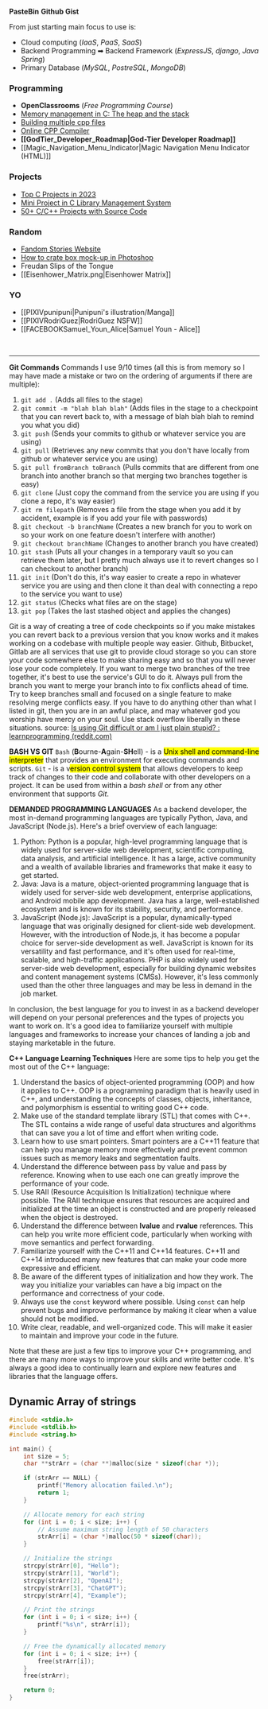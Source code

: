 **PasteBin**
**Github Gist**

From just starting main focus to use is:
- Cloud computing (*IaaS*, *PaaS*, *SaaS*)
- Backend Programming ➡ Backend Framework (*ExpressJS*, *django*, *Java Spring*)
- Primary Database (*MySQL*, *PostreSQL*, *MongoDB*)

### Programming
- **OpenClassrooms** (*Free Programming Course*)
- [Memory management in C: The heap and the stack](https://web.archive.org/web/20170829060314/http://www.inf.udec.cl/~leo/teoX.pdf)
- [Building multiple cpp files](https://stackoverflow.com/questions/47665886/vs-code-will-not-build-c-programs-with-multiple-ccp-source-files)
- [Online CPP Compiler](https://cppinsights.io/)
- **[[GodTier_Developer_Roadmap|God-Tier Developer Roadmap]]**
- [[Magic_Navigation_Menu_Indicator|Magic Navigation Menu Indicator (HTML)]]

### Projects
- [Top C Projects in 2023](https://www.mygreatlearning.com/blog/top-c-projects/#online-voting-system)
- [Mini Project in C Library Management System](https://www.codewithc.com/mini-project-in-c-library-management-system/)
- [50+ C/C++ Projects with Source Code](https://www.codewithc.com/c-projects-with-source-code/)

### Random
- [Fandom Stories Website](https://archiveofourown.org/)
- [How to crate box mock-up in Photoshop](https://pin.it/5kLutM1)
- Freudan Slips of the Tongue
- [[Eisenhower_Matrix.png|Eisenhower Matrix]]

### YO
- [[PIXIVpunipuni|Punipuni's illustration/Manga]]
- [[PIXIVRodriGuez|RodriGuez NSFW]]
- [[FACEBOOKSamuel_Youn_Alice|Samuel Youn - Alice]]

<br>

---
**Git Commands**
Commands I use 9/10 times (all this is from memory so I may have made a mistake or two on the ordering of arguments if there are multiple):
1. `git add .` (Adds all files to the stage)
2. `git commit -m "blah blah blah"` (Adds files in the stage to a checkpoint that you can revert back to, with a message of blah blah blah to remind you what you did)
3. `git push` (Sends your commits to github or whatever service you are using)
4. `git pull` (Retrieves any new commits that you don't have locally from github or whatever service you are using)
5. `git pull fromBranch toBranch` (Pulls commits that are different from one branch into another branch so that merging two branches together is easy)
6. `git clone` (Just copy the command from the service you are using if you clone a repo, it's way easier)
7. `git rm filepath` (Removes a file from the stage when you add it by accident, example is if you add your file with passwords)
8. `git checkout -b branchName` (Creates a new branch for you to work on so your work on one feature doesn't interfere with another)
9. `git checkout branchName` (Changes to another branch you have created)
10. `git stash` (Puts all your changes in a temporary vault so you can retrieve them later, but I pretty much always use it to revert changes so I can checkout to another branch)
11. `git init` (Don't do this, it's way easier to create a repo in whatever service you are using and then clone it than deal with connecting a repo to the service you want to use)
12. `git status` (Checks what files are on the stage)
13. `git pop` (Takes the last stashed object and applies the changes)

Git is a way of creating a tree of code checkpoints so if you make mistakes you can revert back to a previous version that you know works and it makes working on a codebase with multiple people way easier. Github, Bitbucket, Gitlab are all services that use git to provide cloud storage so you can store your code somewhere else to make sharing easy and so that you will never lose your code completely. If you want to merge two branches of the tree together, it's best to use the service's GUI to do it. Always pull from the branch you want to merge your branch into to fix conflicts ahead of time. Try to keep branches small and focused on a single feature to make resolving merge conflicts easy. If you have to do anything other than what I listed in git, then you are in an awful place, and may whatever god you worship have mercy on your soul. Use stack overflow liberally in these situations.
source: [Is using Git difficult or am I just plain stupid? : learnprogramming (reddit.com)](https://www.reddit.com/r/learnprogramming/comments/x55c6q/is_using_git_difficult_or_am_i_just_plain_stupid/)

**BASH VS GIT**
`Bash` (**B**ourne-**A**gain-**SH**ell) - is a <mark class="hltr-lightgreen">Unix shell and command-line interpreter</mark> that provides an environment for executing commands and scripts.
`Git` - is a v<mark class="hltr-lightgreen">ersion control system</mark> that allows developers to keep track of changes to their code and collaborate with other developers on a project. It can be used from within a *bash shell* or from any other environment that supports *Git*.

**DEMANDED PROGRAMMING LANGUAGES**
As a backend developer, the most in-demand programming languages are typically Python, Java, and JavaScript (Node.js). Here's a brief overview of each language:
1.  Python: Python is a popular, high-level programming language that is widely used for server-side web development, scientific computing, data analysis, and artificial intelligence. It has a large, active community and a wealth of available libraries and frameworks that make it easy to get started.
2.  Java: Java is a mature, object-oriented programming language that is widely used for server-side web development, enterprise applications, and Android mobile app development. Java has a large, well-established ecosystem and is known for its stability, security, and performance.
3.  JavaScript (Node.js): JavaScript is a popular, dynamically-typed language that was originally designed for client-side web development. However, with the introduction of Node.js, it has become a popular choice for server-side development as well. JavaScript is known for its versatility and fast performance, and it's often used for real-time, scalable, and high-traffic applications.
PHP is also widely used for server-side web development, especially for building dynamic websites and content management systems (CMSs). However, it's less commonly used than the other three languages and may be less in demand in the job market.

In conclusion, the best language for you to invest in as a backend developer will depend on your personal preferences and the types of projects you want to work on. It's a good idea to familiarize yourself with multiple languages and frameworks to increase your chances of landing a job and staying marketable in the future.

**C++ Language Learning Techniques**
Here are some tips to help you get the most out of the C++ language:
1.  Understand the basics of object-oriented programming (OOP) and how it applies to C++. OOP is a programming paradigm that is heavily used in C++, and understanding the concepts of classes, objects, inheritance, and polymorphism is essential to writing good C++ code.
2.  Make use of the standard template library (STL) that comes with C++. The STL contains a wide range of useful data structures and algorithms that can save you a lot of time and effort when writing code.
3.  Learn how to use smart pointers. Smart pointers are a C++11 feature that can help you manage memory more effectively and prevent common issues such as memory leaks and segmentation faults.
4.  Understand the difference between pass by value and pass by reference. Knowing when to use each one can greatly improve the performance of your code.
5.  Use RAII (Resource Acquisition Is Initialization) technique where possible. The RAII technique ensures that resources are acquired and initialized at the time an object is constructed and are properly released when the object is destroyed.
6.  Understand the difference between **lvalue** and **rvalue** references. This can help you write more efficient code, particularly when working with move semantics and perfect forwarding.
7.  Familiarize yourself with the C++11 and C++14 features. C++11 and C++14 introduced many new features that can make your code more expressive and efficient.
8.  Be aware of the different types of initialization and how they work. The way you initialize your variables can have a big impact on the performance and correctness of your code.
9.  Always use the `const` keyword where possible. Using `const` can help prevent bugs and improve performance by making it clear when a value should not be modified.
10.  Write clear, readable, and well-organized code. This will make it easier to maintain and improve your code in the future.
    

Note that these are just a few tips to improve your C++ programming, and there are many more ways to improve your skills and write better code. It's always a good idea to continually learn and explore new features and libraries that the language offers.

## Dynamic Array of strings
```C
#include <stdio.h>
#include <stdlib.h>
#include <string.h>

int main() {
    int size = 5;
    char **strArr = (char **)malloc(size * sizeof(char *));

    if (strArr == NULL) {
        printf("Memory allocation failed.\n");
        return 1;
    }

    // Allocate memory for each string
    for (int i = 0; i < size; i++) {
	    // Assume maximum string length of 50 characters
        strArr[i] = (char *)malloc(50 * sizeof(char));
    }

    // Initialize the strings
    strcpy(strArr[0], "Hello");
    strcpy(strArr[1], "World");
    strcpy(strArr[2], "OpenAI");
    strcpy(strArr[3], "ChatGPT");
    strcpy(strArr[4], "Example");

    // Print the strings
    for (int i = 0; i < size; i++) {
        printf("%s\n", strArr[i]);
    }

    // Free the dynamically allocated memory
    for (int i = 0; i < size; i++) {
        free(strArr[i]);
    }
    free(strArr);

    return 0;
}
```